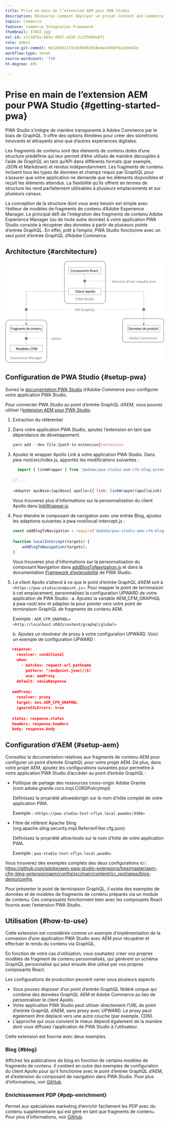 ```yaml
---
title: Prise en main de l’extension AEM pour PWA Studio
description: Découvrez comment déployer un projet Content and Commerce découplé AEM avec PWA Studio.
topics: Commerce
feature: Commerce Integration Framework
thumbnail: 37843.jpg
exl-id: a7c187ba-885e-45bf-a538-3c235b09a0f1
role: Admin
source-git-commit: 0e328d013f3c5b9b965010e4e410b6fda2de042e
workflow-type: tm+mt
source-wordcount: '719'
ht-degree: 89%

---
```


# Prise en main de l’extension AEM pour PWA Studio {#getting-started-pwa}

PWA Studio s’intègre de manière transparente à Adobe Commerce par le biais de GraphQL. Il offre des options illimitées pour créer des storefronts innovants et attrayants ainsi que d’autres expériences digitales.

Les fragments de contenu sont des éléments de contenu dotés d’une structure prédéfinie qui leur permet d’être utilisés de manière découplée à l’aide de GraphQL en tant qu’API dans différents formats (par exemple, JSON et Markdown) et rendus indépendamment. Les fragments de contenu incluent tous les types de données et champs requis par GraphQL pour s’assurer que votre application ne demande que les éléments disponibles et reçoit les éléments attendus. La flexibilité qu’ils offrent en termes de structure les rend parfaitement utilisables à plusieurs emplacements et sur plusieurs canaux.

La conception de la structure dont vous avez besoin est simple avec l’éditeur de modèles de fragments de contenu d’Adobe Experience Manager. Le principal défi de l’intégration des fragments de contenu Adobe Experience Manager (ou de toute autre donnée) à votre application PWA Studio consiste à récupérer des données à partir de plusieurs points d’entrée GraphQL. En effet, prêt à l’emploi, PWA Studio fonctionne avec un seul point d’entrée GraphQL d’Adobe Commerce.

## Architecture {#architecture}

![Architecture découplée PWA](/help/commerce-cloud/assets/PWA-Studio_Architecture.png)

## Configuration de PWA Studio {#setup-pwa}

Suivez la [documentation PWA Studio](https://developer.adobe.com/commerce/pwa-studio/tutorials/) d‘Adobe Commerce pour configurer votre application PWA Studio.

Pour connecter PWA Studio au point d’entrée GraphQL d’AEM, vous pouvez utiliser l’[extension AEM pour PWA Studio](https://github.com/adobe/aem-pwa-studio-extensions).

1. Extraction du référentiel

1. Dans votre application PWA Studio, ajoutez l’extension en tant que dépendance de développement.

   ```javascript
   yarn add --dev file:{path-to-extension}/extension
   ```

1. Ajoutez le wrapper Apollo Link à votre application PWA Studio. Dans pwa-root/src/index.js, apportez les modifications suivantes :

   ```javascript
     import { linkWrapper } from '@adobe/pwa-studio-aem-cfm-blog-extension';
   
   // ...
   
   <Adapter apiBase={apiBase} apollo={{ link: linkWrapper(apolloLink) }} store={store}>
   ```

   Vous trouverez plus d’informations sur la personnalisation du client Apollo dans [linkWrapper.js](https://github.com/adobe/aem-pwa-studio-extensions/blob/master/aem-cfm-blog-extension/extension/src/linkWrapper.js).

1. Pour étendre le composant de navigation avec une entrée Blog, ajoutez les adaptions suivantes à pwa-root/local-intercept.js :

   ```javascript
   const addBlogToNavigation = require('@adobe/pwa-studio-aem-cfm-blog-extension/src/addBlogToNavigation');
   
   function localIntercept(targets) {
       addBlogToNavigation(targets);
   }    
   ```

   Vous trouverez plus d’informations sur la personnalisation du composant Navigation dans [addBlogToNavigation.js](https://github.com/adobe/aem-pwa-studio-extensions/blob/master/aem-cfm-blog-extension/extension/src/addBlogToNavigation.js) et dans la documentation [Framework d’extensibilité](https://developer.adobe.com/commerce/pwa-studio/guides/general-concepts/extensibility/) de PWA Studio.

1. Le client Apollo s’attend à ce que le point d’entrée GraphQL d’AEM soit à `<https://pwa-studio/endpoint.js>`. Pour mapper le point de terminaison à cet emplacement, personnalisez la configuration UPWARD de votre application de PWA Studio : a. Ajoutez la variable AEM_CFM_GRAPHQL à pwa-root/.env et adaptez-la pour pointer vers votre point de terminaison GraphQL de fragments de contenu AEM.

   Exemple : `AEM_CFM_GRAPHQL=<http://localhost:4503/content/graphql/global>`

   b. Ajoutez un résolveur de proxy à votre configuration UPWARD. Voici un exemple de configuration UPWARD :

```json
   response:
     resolver: conditional
     when:
       - matches: request.url.pathname
         pattern: ^/endpoint.json(/|$)
         use: aemProxy
     default: veniaResponse

   aemProxy:
     resolver: proxy
     target: env.AEM_CFM_GRAPHQL
     ignoreSSLErrors: true

   status: response.status
   headers: response.headers
   body: response.body
```

## Configuration d’AEM {#setup-aem}

Consultez la documentation relatives aux fragments de contenu AEM pour configurer un point d’entrée GraphQL pour votre projet AEM. De plus, dans votre projet AEM, ajoutez les configurations suivantes pour permettre à votre application PWA Studio d’accéder au point d’entrée GraphQL :

* Politique de partage des ressources cross-origin Adobe Granite (com.adobe.granite.cors.impl.CORSPolicyImpl)

  Définissez la propriété allowedorigin sur le nom d’hôte complet de votre application PWA.

  Exemple : `<https://pwa-studio-test-vflyn.local.pwadev:9366>`

* Filtre de référent Apache Sling (org.apache.sling.security.impl.ReferrerFilter.cfg.json)

  Définissez la propriété allow.hosts sur le nom d’hôte de votre application PWA.

  Exemple : `pwa-studio-test-vflyn.local.pwadev`

Vous trouverez des exemples complets des deux configurations ici : <https://github.com/adobe/aem-pwa-studio-extensions/tree/master/aem-cfm-blog-extension/aem/config/src/main/content/jcr_root/apps/blog-demo/config>.

Pour présenter le point de terminaison GraphQL, il existe des exemples de données et de modèles de fragments de contenu préparés via un module de contenu. Ces composants fonctionnent bien avec les composants React fournis avec l’extension PWA Studio.

## Utilisation {#how-to-use}

Cette extension est considérée comme un exemple d’implémentation de la connexion d’une application PWA Studio avec AEM pour récupérer et effectuer le rendu du contenu via GraphQL.

En fonction de votre cas d’utilisation, vous souhaitez créer vos propres modèles de fragment de contenu personnalisés, qui génèrent un schéma GraphQL personnalisé qui peut ensuite être utilisé par vos propres composants React.

Les configurations de production peuvent varier sous plusieurs aspects.

* Vous pouvez disposer d’un point d’entrée GraphQL fédéré unique qui combine des données GraphQL AEM et Adobe Commerce au lieu de personnaliser le client Apollo.
* Votre application PWA Studio peut utiliser directement l’URL de point d’entrée GraphQL d’AEM, sans proxy avec UPWARD. Le proxy peut également être déplacé vers une autre couche (par exemple, CDN).
* L’approche qui vous convient le mieux dépend également de la manière dont vous diffusez l’application de PWA Studio à l’utilisateur.

Cette extension est fournie avec deux exemples.

### Blog {#blog}

Affichez les publications de blog en fonction de certains modèles de fragments de contenu. Il contient en outre des exemples de configuration du client Apollo pour qu’il fonctionne avec le point d’entrée GraphQL d’AEM, et d’extension du composant de navigation dans PWA Studio. Pour plus d’informations, voir [GitHub](https://github.com/adobe/aem-pwa-studio-extensions/tree/master/aem-cfm-blog-extension).

### Enrichissement PDP {#pdp-enrichment}

Permet aux spécialistes marketing d’enrichir facilement les PDP avec du contenu supplémentaire qui est géré en tant que fragments de contenu.  Pour plus d’informations, voir [GitHub](https://github.com/adobe/aem-pwa-studio-extensions/tree/master/aem-cif-product-page-extension).
